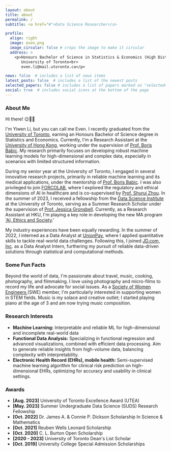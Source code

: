 ```yaml
---
layout: about
title: about
permalink: /
subtitle: <a href="#">Data Science Researcher</a>

profile:
  align: right
  image: even.png
  image_circular: false # crops the image to make it circular
  address: >
    <p>Honours Bachelor of Science in Statistics & Economics (High Distinction)<br>
       University of Toronto<br>
       even.li@mail.utoronto.ca</p>

news: false  # includes a list of news items
latest_posts: false  # includes a list of the newest posts
selected_papers: false # includes a list of papers marked as "selected={true}"
social: true  # includes social icons at the bottom of the page
---
```


### About Me

Hi there! 😉👋🏻

I'm Yiwen Li, but you can call me Even. I recently graduated from the <a href="https://www.utoronto.ca/" target="_blank">University of Toronto</a>, earning an Honours Bachelor of Science degree in Statistics and Economics. Currently, I'm a Research Assistant at the <a href="https://www.hku.hk/" target="_blank">University of Hong Kong</a>, working under the supervision of <a href="https://borisbabic.com/" target="_blank">Prof. Boris Babic</a>. My research primarily focuses on developing robust machine learning models for high-dimensional and complex data, especially in scenarios with limited structured information.

During my senior year at the University of Toronto, I engaged in several innovative research projects, primarily in reliable machine learning and its medical applications, under the mentorship of <a href="https://borisbabic.com/" target="_blank">Prof. Boris Babic</a>. I was also privileged to join <a href="https://shuiblue.github.io/forcolab-uoft/team.html" target="_blank">FORCOLAB</a>, where I explored the regulatory and ethical dimensions of AI in healthcare and is co-supervised by <a href="https://www.eecg.utoronto.ca/~shuruiz/" target="_blank">Prof. Shurui Zhou</a>. In the summer of 2023, I received a fellowship from the <a href="https://datasciences.utoronto.ca/" target="_blank">Data Science Institute </a> at the University of Toronto, serving as a Summer Research Scholar under the supervision of <a href="https://sites.google.com/view/jgronsbell/home" target="_blank">Prof. Jessica Gronsbell</a>. Currently, as a Research Assistant at HKU, I'm playing a key role in developing the new MA program <a href="https://www.maaies.arts.hku.hk/programme-information" target="_blank">'AI, Ethics and Society</a>.'

My industry experiences have been equally rewarding. In the summer of 2022, I interned as a Data Analyst at <a href="https://www.unionpayintl.com/en/" target="_blank">UnionPay</a>, where I applied quantitative skills to tackle real-world data challenges. Following this, I joined <a href="https://corporate.jd.com/" target="_blank">JD.com, Inc</a>. as a Data Analyst Intern, furthering my pursuit of reliable data-driven solutions through statistical and computational methods. 

### Some Fun Facts

Beyond the world of data, I'm passionate about travel, music, cooking, photography, and filmmaking. I love using photography and micro-films to record my life and advocate for social issues. As a <a href="https://swe.org/" target="_blank">Society of Women Engineers </a> (SWE) member, I'm particularly interested in supporting women in STEM fields. Music is my solace and creative outlet; I started playing piano at the age of 3 and am now trying music composition.


### Research Interests
- **Machine Learning:** Interpretable and reliable ML for high-dimensional and incomplete real-world data
- **Functional Data Analysis:** Specializing in functional regression and advanced visualizations, combined with efficient data processing. Aim to generate reliable insights from high-volume data, balancing complexity with interpretability.
- **Electronic Health Record (EHRs), mobile health:** Semi-supervised machine learning algorithm for clinical risk prediction on high-dimensional EHRs, optimizing for accuracy and usability in clinical settings.

### Awards
- **[Aug. 2023]** University of Toronto Excellence Award (UTEA)
- **[May. 2023]** Summer Undergraduate Data Science (SUDS) Research Fellowship
- **[Oct. 2022]** Dr. James A. & Connie P. Dickson Scholarship In Science & Mathematics
- **[Oct. 2021]** Reuben Wells Leonard Scholarship
- **[Oct. 2020]** C. L. Burton Open Scholarship
- **[2020 - 2023]** University of Toronto Dean's List Scholar
- **[Oct. 2019]** University College Special Admission Scholarships

